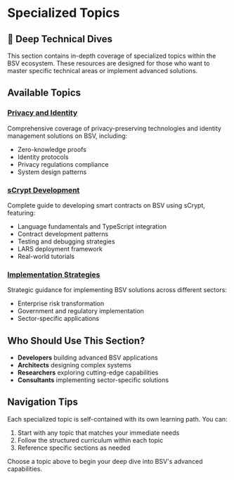 # Specialized Topics

## 🔬 Deep Technical Dives

This section contains in-depth coverage of specialized topics within the BSV ecosystem. These resources are designed for those who want to master specific technical areas or implement advanced solutions.

## Available Topics

### [Privacy and Identity](./privacy-identity/README.md)
Comprehensive coverage of privacy-preserving technologies and identity management solutions on BSV, including:
- Zero-knowledge proofs
- Identity protocols
- Privacy regulations compliance
- System design patterns

### [sCrypt Development](./scrypt-development/README.md)
Complete guide to developing smart contracts on BSV using sCrypt, featuring:
- Language fundamentals and TypeScript integration
- Contract development patterns
- Testing and debugging strategies
- LARS deployment framework
- Real-world tutorials

### [Implementation Strategies](./implementation-strategies/README.md)
Strategic guidance for implementing BSV solutions across different sectors:
- Enterprise risk transformation
- Government and regulatory implementation
- Sector-specific applications

## Who Should Use This Section?

- **Developers** building advanced BSV applications
- **Architects** designing complex systems
- **Researchers** exploring cutting-edge capabilities
- **Consultants** implementing sector-specific solutions

## Navigation Tips

Each specialized topic is self-contained with its own learning path. You can:
1. Start with any topic that matches your immediate needs
2. Follow the structured curriculum within each topic
3. Reference specific sections as needed

Choose a topic above to begin your deep dive into BSV's advanced capabilities.